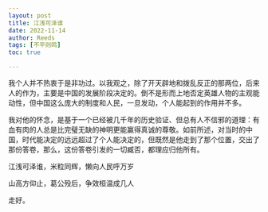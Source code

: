 ```yaml
---
layout: post
title: 江浅可泽谁
date: 2022-11-14
author: Reeds
tags: [不平则鸣]
toc: true

---
```


我个人并不热衷于是非功过。以我观之，除了开天辟地和拨乱反正的那两位，后来人的作为，主要是中国的发展阶段决定的。倒不是形而上地否定英雄人物的主观能动性，但中国这么庞大的制度和人民，一旦发动，个人能起到的作用并不多。

我对他的怀念，是基于一个已经被几千年的历史验证、但总有人不信邪的道理：有血有肉的人总是比完璧无缺的神明更能赢得真诚的尊敬。如前所述，对当时的中国，时代能决定的远远超过了个人能决定的，但既然是他走到了那个位置，交出了那份答卷，那么，这份答卷引发的一切臧否，都理应归他所有。

江浅可泽谁，米粒同辉，懒向人民呼万岁

山高方仰止，葛公殁后，争效桓温成几人

走好。